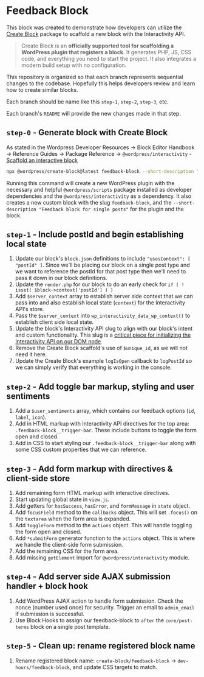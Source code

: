 # Feedback Block

This block was created to demonstrate how developers can utilize the [Create Block](https://developer.wordpress.org/block-editor/reference-guides/packages/packages-create-block/) package to scaffold a new block with the Interactivity API.

> Create Block is an **officially supported tool for scaffolding a WordPress plugin that registers a block**. It generates PHP, JS, CSS code, and everything you need to start the project. It also integrates a modern build setup with no configuration.

This repository is organized so that each branch represents sequential changes to the codebase. Hopefully this helps developers review and learn how to create similar blocks.

Each branch should be name like this `step-1`, `step-2`, `step-3`, etc.

Each branch's `README` will provide the new changes made in that step.

## `step-0` - Generate block with Create Block

As stated in the Wordpress Developer Resources -> Block Editor Handbook -> Reference Guides -> Package Reference -> `@wordpress/interactivity` - [Scaffold an interactive block](https://developer.wordpress.org/block-editor/reference-guides/packages/packages-interactivity/#scaffold-an-interactive-block)

```bash
npx @wordpress/create-block@latest feedback-block --short-description "Feedback block for single posts" --template @wordpress/create-block-interactive-template
```

Running this command will create a new WordPress plugin with the necessary and helpful `@wordpress/scripts` package installed as developer dependencies and the `@wordpress/interactivity` as a dependency. It also creates a new custom block with the slug `feedback-block`, and the `--short-description "Feedback block for single posts"` for the plugin and the block.

## `step-1` - Include postId and begin establishing local state

1. Update our block's `block.json` definitions to include `"usesContext": [ "postId" ]`. Since we'll be placing our block on a single post type and we want to reference the postId for that post type then we'll need to pass it down in our block definitions.
2. Update the `render.php` for our block to do an early check for `if ( ! isset( $block->context['postId'] ) )`
3. Add `$server_context` array to establish server side context that we can pass into and also establish local state (`context`) for the Interactivity API's store.
4. Pass the `$server_context` into `wp_interactivity_data_wp_context()` to establish client side local state.
5. Update the block's Interactivity API slug to align with our block's intent and custom functionality. This slug is a [critical piece for initializing the Interactivity API on our DOM node](https://developer.wordpress.org/block-editor/reference-guides/packages/packages-interactivity/packages-interactivity-api-reference/#wp-interactive).
6. Remove the Create Block scaffold's use of `$unique_id`, as we will not need it here.
7. Update the Create Block's example `logIsOpen` callback to `logPostId` so we can simply verify that everything is working in the console.

## `step-2` - Add toggle bar markup, styling and user sentiments

1. Add a `$user_sentiments` array, which contains our feedback options (`id`, `label`, `icon`).
2. Add in HTML markup with Interactivity API directives for the top area: `.feedback-block__trigger-bar`. These include buttons to toggle the form open and closed.
3. Add in CSS to start styling our `.feedback-block__trigger-bar` along with some CSS custom properties that we can reference.

## `step-3` - Add form markup with directives & client-side store

1. Add remaining form HTML markup with interactive directives.
2. Start updating global state in `view.js`.
3. Add getters for `hasSuccess`, `hasError`, and `formMessage` in `state` object.
4. Add `focusField` method to the `callbacks` object. This will set `.focus()` on the `textarea` when the form area is expanded.
5. Add `toggleForm` method to the `actions` object. This will handle toggling the form open and closed.
6. Add `*submitForm` generator function to the `actions` object. This is where we handle the client-side form submission.
7. Add the remaining CSS for the form area.
8. Add missing `getElement` import for `@wordpress/interactivity` module.

## `step-4` - Add server side AJAX submission handler + block hook

1. Add WordPress AJAX action to handle form submission. Check the nonce (number used once) for security. Trigger an email to `admin_email` if submission is successful.
2. Use Block Hooks to assign our feedback-block to `after` the `core/post-terms` block on a single post template.

## `step-5` - Clean up: rename registered block name

1. Rename registered block name: `create-block/feedback-block` -> `dev-hours/feedback-block`, and update CSS targets to match.
